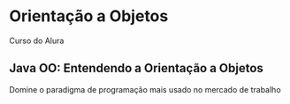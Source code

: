 # Orientação a Objetos

Curso do Alura 

## Java OO: Entendendo a Orientação a Objetos
Domine o paradigma de programação mais usado no mercado de trabalho
